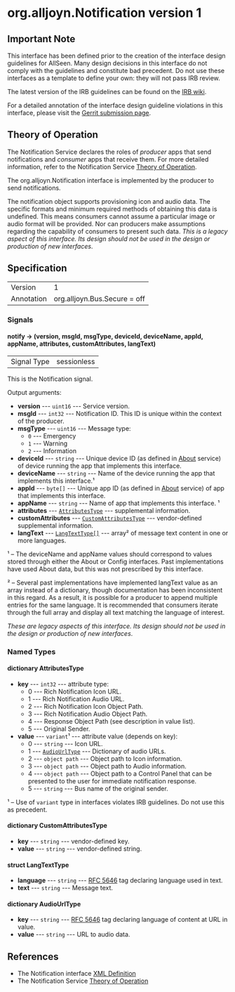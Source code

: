 # org.alljoyn.Notification version 1

## Important Note

This interface has been defined prior to the creation of the interface design
guidelines for AllSeen. Many design decisions in this interface do not comply
with the guidelines and constitute bad precedent. Do not use these interfaces as
a template to define your own: they will not pass IRB review.

The latest version of the IRB guidelines can be found on the
[IRB wiki][irb_wiki].

For a detailed annotation of the interface design guideline violations in this
interface, please visit the [Gerrit submission page][gerrit_change].

## Theory of Operation

The Notification Service declares the roles of _producer_ apps that send
notifications and _consumer_ apps that receive them. For more detailed
information, refer to the Notification Service [Theory of Operation][too].

The org.alljoyn.Notification interface is implemented by the producer to send
notifications.

The notification object supports provisioning icon and audio data. The specific
formats and minimum required methods of obtaining this data is undefined. This
means consumers cannot assume a particular image or audio format will be
provided. Nor can producers make assumptions regarding the capability of
consumers to present such data.  _This is a legacy aspect of this interface. Its
design should not be used in the design or production of new interfaces_.

## Specification

|            |                              |
|:-----------|:-----------------------------|
| Version    | 1                            |
| Annotation | org.alljoyn.Bus.Secure = off |

### Signals

#### notify -> (version, msgId, msgType, deviceId, deviceName, appId, appName, attributes, customAttributes, langText)

|             |             |
|:------------|:------------|
| Signal Type | sessionless |

This is the Notification signal.

Output arguments:

  * **version** --- `uint16` --- Service version.
  * **msgId** --- `int32` --- Notification ID. This ID is unique within the
    context of the producer.
  * **msgType** --- `uint16` --- Message type:
      * `0` --- Emergency
      * `1` --- Warning
      * `2` --- Information
  * **deviceId** --- `string` --- Unique device ID (as defined in [About][about]
      service) of device running the app that implements this interface.
  * **deviceName** --- `string` --- Name of the device running the app that
    implements this interface.&sup1;
  * **appId** --- `byte[]` --- Unique app ID (as defined in [About][about]
      service) of app that implements this interface.
  * **appName** --- `string` --- Name of app that implements this interface.
    &sup1;
  * **attributes** --- [`AttributesType`][attr_type] --- supplemental
    information.
  * **customAttributes** --- [`CustomAttributesType`][custom_type] ---
    vendor-defined supplemental information.
  * **langText** --- [`LangTextType[]`][text_type] --- array&sup2; of message
    text content in one or more languages.

&sup1; &ndash; The deviceName and appName values should correspond to values
stored through either the About or Config interfaces. Past implementations have
used About data, but this was not prescribed by this interface.

&sup2; &ndash; Several past implementations have implemented langText value as
an array instead of a dictionary, though documentation has been inconsistent in
this regard. As a result, it is possible for a producer to append multiple
entries for the same language. It is recommended that consumers iterate through
the full array and display all text matching the language of interest.

_These are legacy aspects of this interface. Its design should not be used in
the design or production of new interfaces_.

### Named Types

#### dictionary AttributesType

  * **key** --- `int32` --- attribute type:
      * 0 --- Rich Notification Icon URL.
      * 1 --- Rich Notification Audio URL.
      * 2 --- Rich Notification Icon Object Path.
      * 3 --- Rich Notification Audio Object Path.
      * 4 --- Response Object Path (see description in value list).
      * 5 --- Original Sender.
  * **value** --- `variant`&sup1; --- attribute value (depends on key):
      * 0 --- `string` --- Icon URL.
      * 1 --- [`AudioUrlType`][audio_type] --- Dictionary of audio URLs.
      * 2 --- `object path` --- Object path to Icon information.
      * 3 --- `object path` --- Object path to Audio information.
      * 4 --- `object path` --- Object path to a Control Panel that can be
        presented to the user for immediate notification response.
      * 5 --- `string` --- Bus name of the original sender.

&sup1; &ndash; Use of `variant` type in interfaces violates IRB guidelines. Do
not use this as precedent.

#### dictionary CustomAttributesType

  * **key** --- `string` --- vendor-defined key.
  * **value** --- `string` --- vendor-defined string.

#### struct LangTextType

  * **language** --- `string` --- [RFC 5646][rfc_5646] tag declaring language
    used in text.
  * **text** --- `string` --- Message text.

#### dictionary AudioUrlType

  * **key** --- `string` --- [RFC 5646][rfc_5646] tag declaring language of
    content at URL in value.
  * **value** --- `string` --- URL to audio data.

## References

  * The Notification interface [XML Definition](Notification-v1.xml)
  * The Notification Service [Theory of Operation][too]

[attr_type]: #dictionary-attributestype
[custom_type]: #dictionary-customattributestype
[text_type]: #struct-langtexttype
[audio_type]: #dictionary-audiourltype
[too]: ../org.alljoyn.Notification/theory-of-operation
[about]: About-v1
[gerrit_change]: https://git.allseenalliance.org/gerrit/6353
[irb_wiki]: https://wiki.allseenalliance.org/interfacereviewboard
[rfc_5646]: https://tools.ietf.org/html/rfc5646
